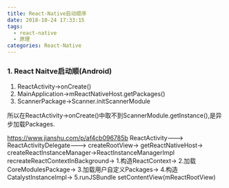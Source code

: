 ```yaml
---
title: React-Native启动顺序
date: 2018-10-24 17:33:15
tags: 
  - react-native 
  - 原理
categories: React-Native
---
```


### 1. React Naitve启动顺(Android)
1. ReactActivity->onCreate()
2. MainApplication->mReactNativeHost.getPackages()
3. ScannerPackage->Scanner.initScannerModule
<!-- More -->
所以在ReactActivity->onCreate()中取不到ScannerModule.getInstance(),是异步加载Packages.

https://www.jianshu.com/p/af4cb096785b
ReactActivity--->
  ReactActivityDelegate--->
         createRootView->
          getReactNativeHost->
          createReactInstanceManager->ReactInstanceManagerImpl
                  recreateReactContextInBackground->
                     1.构造ReactContext->
                     2.加载CoreModulesPackage->
                     3.加载用户自定义Packages->
                     4.构造CatalystInstanceImpl->
                     5.runJSBundle
          setContentView(mReactRootView)
